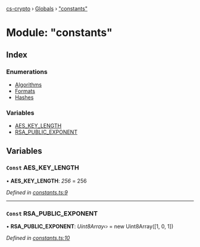 [cs-crypto](../README.md) › [Globals](../globals.md) › ["constants"](_constants_.md)

# Module: "constants"

## Index

### Enumerations

* [Algorithms](../enums/_constants_.algorithms.md)
* [Formats](../enums/_constants_.formats.md)
* [Hashes](../enums/_constants_.hashes.md)

### Variables

* [AES_KEY_LENGTH](_constants_.md#const-aes_key_length)
* [RSA_PUBLIC_EXPONENT](_constants_.md#const-rsa_public_exponent)

## Variables

### `Const` AES_KEY_LENGTH

• **AES_KEY_LENGTH**: *256* = 256

*Defined in [constants.ts:9](https://github.com/very-amused/CS-crypto/blob/8a5a356/src/constants.ts#L9)*

___

### `Const` RSA_PUBLIC_EXPONENT

• **RSA_PUBLIC_EXPONENT**: *Uint8Array‹›* = new Uint8Array([1, 0, 1])

*Defined in [constants.ts:10](https://github.com/very-amused/CS-crypto/blob/8a5a356/src/constants.ts#L10)*
